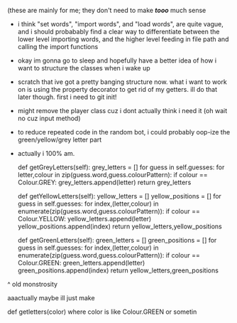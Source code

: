 (these are mainly for me; they don't need to make ***tooo*** much sense

- i think "set words", "import words", and "load words",
are quite vague, and i should probabably find a clear way to differentiate between 
the lower level importing words, and the higher level feeding in file path and calling the import functions


- okay im gonna go to sleep and hopefully have a better idea of how i want to structure the classes when i wake up

- scratch that ive got a pretty banging structure now. what i want to work on is using the property 
decorator to get rid of my getters. ill do that later though. first i need to git init!

- might remove the player class cuz i dont actually think i need it (oh wait no cuz input method)

- to reduce repeated code in the random bot, i could probably oop-ize the green/yellow/grey letter part


- actually i 100% am.

 	def getGreyLetters(self):
		grey_letters = []
		for guess in self.guesses:
			for letter,colour in zip(guess.word,guess.colourPattern):
				if colour == Colour.GREY:
					grey_letters.append(letter)
		return grey_letters


	def getYellowLetters(self):
		yellow_letters = []
		yellow_positions = []
		for guess in self.guesses:
			for index,(letter,colour) in enumerate(zip(guess.word,guess.colourPattern)):
				if colour == Colour.YELLOW:
					yellow_letters.append(letter)
					yellow_positions.append(index)
		return yellow_letters,yellow_positions

	def getGreenLetters(self):
		green_letters = []
		green_positions = []
		for guess in self.guesses:
			for index,(letter,colour) in enumerate(zip(guess.word,guess.colourPattern)):
				if colour == Colour.GREEN:
					green_letters.append(letter)
					green_positions.append(index)
		return yellow_letters,green_positions

^ old monstrosity


aaactually maybe ill just make 

 def getletters(color) where color is like Colour.GREEN or sometin
